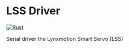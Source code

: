 # LSS Driver

[![Rust](https://github.com/dmweis/lss_driver/workflows/Rust/badge.svg)](https://github.com/dmweis/lss_driver/actions)

Serial driver the Lynxmotion Smart Servo (LSS)
